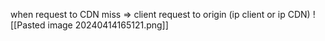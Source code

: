 when request to CDN miss => client request to origin (ip client or ip CDN)
![[Pasted image 20240414165121.png]] 